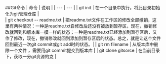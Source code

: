##Git命令
| 命令 | 说明 |
| --- | --- |
|  git init   | 在一个目录中执行，将此目录初始化为git管理仓库 |   
| git checkout -- readme.txt | 把readme.txt文件在工作区的修改全部撤销，这里有两种情况：一种是readme.txt自修改后还没有被放到暂存区，现在，撤销修改就回到和版本库一模一样的状态；一种是readme.txt已经添加到暂存区后，又作了修改，现在，撤销修改就回到添加到暂存区后的状态。总之，就是让这个文件回到最近一次git commit或git add时的状态。|
| git rm filename | 从版本库中删除一个文件 ，需要用git commit提交到版本库 |
| git clone gitsorce | 在当前目录下，获取一分git资源的克 |